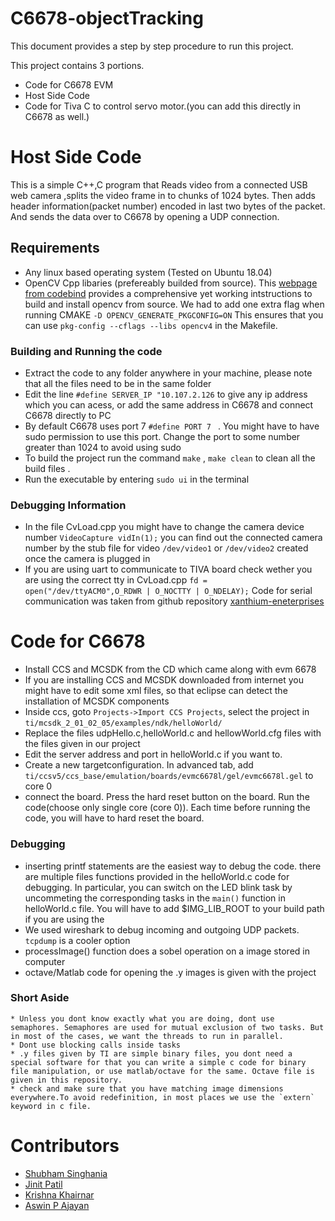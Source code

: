 # C6678-objectTracking
This document provides a step by step procedure to run this project. 

This project contains 3 portions.
* Code for C6678 EVM 
* Host Side Code
* Code for Tiva C to control servo motor.(you can add this directly in C6678 as well.)

# Host Side Code 
This is a simple C++,C program that 
	Reads video from a connected USB web camera ,splits the video frame in to chunks of 1024 bytes. Then adds header information(packet number) encoded in last two bytes of the packet. And sends the data over to C6678 by opening a UDP connection. 
## __Requirements__
* Any linux based operating system (Tested on Ubuntu 18.04)
* OpenCV Cpp libaries (prefereably builded from source). 
This [webpage from codebind](http://www.codebind.com/cpp-tutorial/install-opencv-ubuntu-cpp/) provides a comprehensive yet working intstructions to build and install opencv from source. We had to add one extra flag when running CMAKE `-D OPENCV_GENERATE_PKGCONFIG=ON` This ensures that you can use `pkg-config --cflags --libs opencv4` in the Makefile.
### __Building and Running the code__
* Extract the code to any folder anywhere in your machine, please note that all the files need to be in the same folder 
* Edit the line  `#define SERVER_IP "10.107.2.126` to give any ip address which you can acess, or add the same address in C6678 and connect C6678 directly to PC
* By default C6678 uses port 7 `#define PORT 7 ` . You might have to have sudo permission to use this port. Change the port to some number greater than 1024 to avoid using sudo
* To build the project run the command `make` , `make clean` to clean all the build files . 
* Run the executable by entering `sudo ui` in the terminal

### __Debugging Information__
* In the file CvLoad.cpp you might have to change the camera device number `VideoCapture vidIn(1);` you can find out the connected camera number by the stub file for video `/dev/video1` or `/dev/video2` created once the camera is plugged in 
* If you are using uart to communicate to TIVA board check wether you are using the correct tty in CvLoad.cpp `fd = open("/dev/ttyACM0",O_RDWR | O_NOCTTY | O_NDELAY);` 
Code for serial communication was taken from github repository [xanthium-eneterprises](https://github.com/xanthium-enterprises/Serial-Port-Programming-on-Linux) 
# Code for C6678
* Install CCS and MCSDK from the CD which came along with evm 6678
* If you are installing CCS and MCSDK downloaded from internet you might have to edit some xml files, so that eclipse can detect the installation of MCSDK components
* Inside ccs, goto `Projects->Import CCS Projects`, select the project in `ti/mcsdk_2_01_02_05/examples/ndk/helloWorld/`
* Replace the files udpHello.c,helloWorld.c and hellowWorld.cfg files with the files given in our project
* Edit the server address and port in helloWorld.c if you want to.
* Create a new targetconfiguration. In advanced tab, add  `ti/ccsv5/ccs_base/emulation/boards/evmc6678l/gel/evmc6678l.gel` to core 0
* connect the board. Press the hard reset button on the board. Run the code(choose only single core (core 0)). Each time before running the code, you will have to hard reset the board.
### __Debugging__
* inserting printf statements are the easiest way to debug the code. there are multiple files functions provided in the helloWorld.c code for debugging. In particular, you can switch on the LED blink task by uncommeting the corresponding tasks in the `main()` function in helloWorld.c file. You will have to add $IMG_LIB_ROOT to your build path if you are using the  
* We used wireshark to debug incoming and outgoing UDP packets. `tcpdump` is a cooler option
* processImage() function does a sobel operation on a image stored in computer
* octave/Matlab code for opening the .y images is given with the project
### __Short Aside__
	* Unless you dont know exactly what you are doing, dont use semaphores. Semaphores are used for mutual exclusion of two tasks. But in most of the cases, we want the threads to run in parallel. 
	* Dont use blocking calls inside tasks
	* .y files given by TI are simple binary files, you dont need a special software for that you can write a simple c code for binary file manipulation, or use matlab/octave for the same. Octave file is given in this repository. 
	* check and make sure that you have matching image dimensions everywhere.To avoid redefinition, in most places we use the `extern` keyword in c file.

# Contributors
* [Shubham Singhania](https://github.com/shub19)
* [Jinit Patil](https://github.com/jinitpatil)
* [Krishna Khairnar](https://github.com/krishnajk333)
* [Aswin P Ajayan](https://github.com/aswinpajayan)
